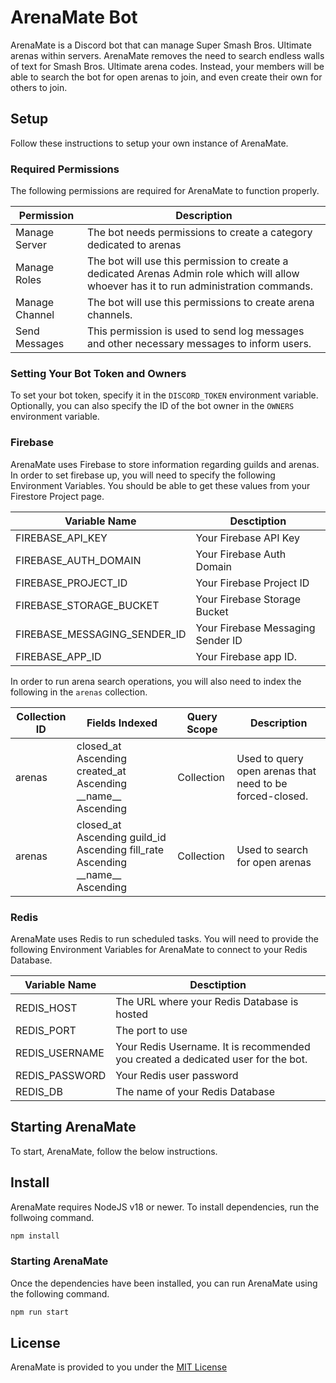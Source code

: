 # ArenaMate Bot

ArenaMate is a Discord bot that can manage Super Smash Bros. Ultimate arenas within servers. ArenaMate removes the need to search endless walls of text for Smash Bros. Ultimate arena codes. Instead, your members will be able to search the bot for open arenas to join, and even create their own for others to join.

## Setup

Follow these instructions to setup your own instance of ArenaMate.

### Required Permissions

The following permissions are required for ArenaMate to function properly.

| Permission     | Description                                                                                                                              |
| -------------- | ---------------------------------------------------------------------------------------------------------------------------------------- |
| Manage Server  | The bot needs permissions to create a category dedicated to arenas                                                                       |
| Manage Roles   | The bot will use this permission to create a dedicated Arenas Admin role which will allow whoever has it to run administration commands. |
| Manage Channel | The bot will use this permissions to create arena channels.                                                                              |
| Send Messages  | This permission is used to send log messages and other necessary messages to inform users.                                               |

### Setting Your Bot Token and Owners

To set your bot token, specify it in the `DISCORD_TOKEN` environment variable. Optionally, you can also specify the ID of the bot owner in the `OWNERS` environment variable.

### Firebase

ArenaMate uses Firebase to store information regarding guilds and arenas. In order to set firebase up, you will need to specify the following Environment Variables. You should be able to get these values from your Firestore Project page.

| Variable Name                | Desctiption                       |
| ---------------------------- | --------------------------------- |
| FIREBASE_API_KEY             | Your Firebase API Key             |
| FIREBASE_AUTH_DOMAIN         | Your Firebase Auth Domain         |
| FIREBASE_PROJECT_ID          | Your Firebase Project ID          |
| FIREBASE_STORAGE_BUCKET      | Your Firebase Storage Bucket      |
| FIREBASE_MESSAGING_SENDER_ID | Your Firebase Messaging Sender ID |
| FIREBASE_APP_ID              | Your Firebase app ID.             |

In order to run arena search operations, you will also need to index the following in the `arenas` collection.

| Collection ID | Fields Indexed                                                                    | Query Scope | Description                                              |
| ------------- | --------------------------------------------------------------------------------- | ----------- | -------------------------------------------------------- |
| arenas        | closed_at Ascending created_at Ascending \_\_name\_\_ Ascending                   | Collection  | Used to query open arenas that need to be forced-closed. |
| arenas        | closed_at Ascending guild_id Ascending fill_rate Ascending \_\_name\_\_ Ascending | Collection  | Used to search for open arenas                           |

### Redis

ArenaMate uses Redis to run scheduled tasks. You will need to provide the following Environment Variables for ArenaMate to connect to your Redis Database.

| Variable Name  | Desctiption                                                                      |
| -------------- | -------------------------------------------------------------------------------- |
| REDIS_HOST     | The URL where your Redis Database is hosted                                      |
| REDIS_PORT     | The port to use                                                                  |
| REDIS_USERNAME | Your Redis Username. It is recommended you created a dedicated user for the bot. |
| REDIS_PASSWORD | Your Redis user password                                                         |
| REDIS_DB       | The name of your Redis Database                                                  |

## Starting ArenaMate

To start, ArenaMate, follow the below instructions.

## Install

ArenaMate requires NodeJS v18 or newer. To install dependencies, run the follwoing command.

```sh
npm install
```

### Starting ArenaMate

Once the dependencies have been installed, you can run ArenaMate using the following command.

```sh
npm run start
```

## License

ArenaMate is provided to you under the [MIT License](./LICENSE)
